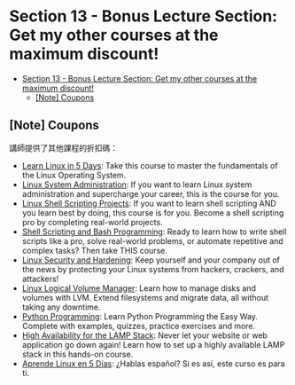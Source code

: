 # Section 13 - Bonus Lecture Section: Get my other courses at the maximum discount!

- [Section 13 - Bonus Lecture Section: Get my other courses at the maximum discount!](#section-13---bonus-lecture-section-get-my-other-courses-at-the-maximum-discount)
  - [[Note] Coupons](#note-coupons)

## [Note] Coupons

講師提供了其他課程的折扣碼：

- [Learn Linux in 5 Days](https://www.udemy.com/learn-linux-in-5-days/?couponCode=LTABONUS999): Take this course to master the fundamentals of the Linux Operating System.
- [Linux System Administration](https://www.udemy.com/linux-administration/?couponCode=LTABONUS999): If you want to learn Linux system administration and supercharge your career, this is the course for you.
- [Linux Shell Scripting Projects](https://www.udemy.com/linux-shell-scripting-projects/?couponCode=LTABONUS999): If you want to learn shell scripting AND you learn best by doing, this course is for you.  Become a shell scripting pro by completing real-world projects.
- [Shell Scripting and Bash Programming](https://www.udemy.com/shell-scripting-linux/?couponCode=LTABONUS999): Ready to learn how to write shell scripts like a pro, solve real-world problems, or automate repetitive and complex tasks?  Then take THIS course.
- [Linux Security and Hardening](https://www.udemy.com/linux-security/?couponCode=LTABONUS999): Keep yourself and your company out of the news by protecting your Linux systems from hackers, crackers, and attackers!
- [Linux Logical Volume Manager](https://www.udemy.com/linux-logical-volume-manager-lvm/?couponCode=LTABONUS999): Learn how to manage disks and volumes with LVM. Extend filesystems and migrate data, all without taking any downtime.
- [Python Programming](https://www.udemy.com/python-programming-projects/?couponCode=LTABONUS999): Learn Python Programming the Easy Way. Complete with examples, quizzes, practice exercises and more.
- [High Availability for the LAMP Stack](https://www.udemy.com/high-availability-lamp-stack/?couponCode=LTABONUS999): Never let your website or web application go down again!  Learn how to set up a highly available LAMP stack in this hands-on course.
- [Aprende Linux en 5 Días](https://www.udemy.com/aprende-linux-en-5-dias/?couponCode=LTABONUS999): ¿Hablas español? Si es así, este curso es para ti.